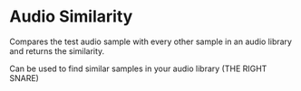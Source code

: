 # Audio Similarity

Compares the test audio sample with every other sample in an audio library and returns the similarity.

Can be used to find similar samples in your audio library (THE RIGHT SNARE)